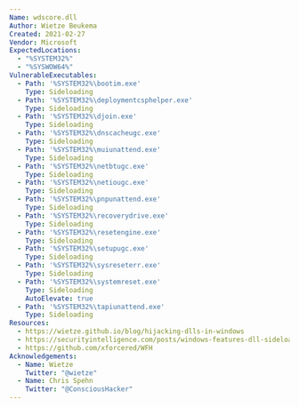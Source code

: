 ```yaml
---
Name: wdscore.dll
Author: Wietze Beukema
Created: 2021-02-27
Vendor: Microsoft
ExpectedLocations:
  - "%SYSTEM32%"
  - "%SYSWOW64%"
VulnerableExecutables:
  - Path: '%SYSTEM32%\bootim.exe'
    Type: Sideloading
  - Path: '%SYSTEM32%\deploymentcsphelper.exe'
    Type: Sideloading
  - Path: '%SYSTEM32%\djoin.exe'
    Type: Sideloading
  - Path: '%SYSTEM32%\dnscacheugc.exe'
    Type: Sideloading
  - Path: '%SYSTEM32%\muiunattend.exe'
    Type: Sideloading
  - Path: '%SYSTEM32%\netbtugc.exe'
    Type: Sideloading
  - Path: '%SYSTEM32%\netiougc.exe'
    Type: Sideloading
  - Path: '%SYSTEM32%\pnpunattend.exe'
    Type: Sideloading
  - Path: '%SYSTEM32%\recoverydrive.exe'
    Type: Sideloading
  - Path: '%SYSTEM32%\resetengine.exe'
    Type: Sideloading
  - Path: '%SYSTEM32%\setupugc.exe'
    Type: Sideloading
  - Path: '%SYSTEM32%\sysreseterr.exe'
    Type: Sideloading
  - Path: '%SYSTEM32%\systemreset.exe'
    Type: Sideloading
    AutoElevate: true
  - Path: '%SYSTEM32%\tapiunattend.exe'
    Type: Sideloading
Resources:
  - https://wietze.github.io/blog/hijacking-dlls-in-windows
  - https://securityintelligence.com/posts/windows-features-dll-sideloading/
  - https://github.com/xforcered/WFH
Acknowledgements:
  - Name: Wietze
    Twitter: "@wietze"
  - Name: Chris Spehn
    Twitter: "@ConsciousHacker"
---
```


